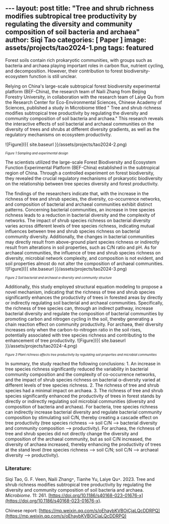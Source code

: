 ﻿﻿---
layout: post
title:  "Tree and shrub richness modifies subtropical tree productivity by regulating the diversity and community composition of soil bacteria and archaea"
author: Siqi Tao
categories: [ Paper ]
image: assets/projects/tao2024-1.png
tags: featured
---
Forest soils contain rich prokaryotic communities, with groups such as bacteria and archaea playing important roles in carbon flux, nutrient cycling, and decomposition. However, their contribution to forest biodiversity-ecosystem function is still unclear.

Relying on China's large-scale subtropical forest biodiversity experimental platform (BEF-China), the research team of Naili Zhang from Beijing Forestry University, in collaboration with the research team of Laiye Qu from the Research Center for Eco-Environmental Sciences, Chinese Academy of Sciences, published a study in Microbiome titled " Tree and shrub richness modifies subtropical tree productivity by regulating the diversity and community composition of soil bacteria and archaea." This research reveals the interactive effects of soil bacterial and archaeal communities on the diversity of trees and shrubs at different diversity gradients, as well as the regulatory mechanisms on ecosystem productivity.

![Figure]({{ site.baseurl }}/assets/projects/tao2024-2.png)
<p style='text-align: justify;' ><span style="font-style: italic; font-size:70%">Figure 1 Sampling and experimental design
</span></p>
The scientists utilized the large-scale Forest Biodiversity and Ecosystem Function Experimental Platform (BEF-China) established in the subtropical region of China. Through a controlled experiment on forest biodiversity, they revealed the crucial regulatory mechanisms of prokaryotic biodiversity on the relationship between tree species diversity and forest productivity.

The findings of the researchers indicate that, with the increase in the richness of tree and shrub species, the diversity, co-occurrence networks, and composition of bacterial and archaeal communities exhibit distinct patterns. Concerning bacterial communities, an increase in tree species richness leads to a reduction in bacterial diversity and the complexity of networks. The impact of shrub species richness on bacterial diversity varies across different levels of tree species richness, indicating mutual influences between tree and shrub species richness on bacterial community diversity. Additionally, the changes in bacterial communities may directly result from above-ground plant species richness or indirectly result from alterations in soil properties, such as C/N ratio and pH. As for archaeal communities, the influence of tree and shrub species richness on diversity, microbial network complexity, and composition is not evident, and soil properties almost do not alter the composition of archaeal communities.
![Figure]({{ site.baseurl }}/assets/projects/tao2024-3.png)
<p style='text-align: justify;' ><span style="font-style: italic; font-size:70%">Figure 2 Soil bacterial and archaeal α-diversity and community structure
</span></p>
Additionally, this study employed structural equation modeling to propose a novel mechanism, indicating that the richness of tree and shrub species significantly enhances the productivity of trees in forested areas by directly or indirectly regulating soil bacterial and archaeal communities. Specifically, the richness of tree species can, through an indirect pathway, increase bacterial diversity and regulate the composition of bacterial communities by promoting carbon and nitrogen cycling in the soil, thereby generating a chain reaction effect on community productivity. For archaea, their diversity increases only when the carbon-to-nitrogen ratio in the soil rises, potentially associated with tree species richness and contributing to the enhancement of tree productivity. 
![Figure]({{ site.baseurl }}/assets/projects/tao2024-4.png)
<p style='text-align: justify;' ><span style="font-style: italic; font-size:70%">Figure 3 Plant richness affects tree productivity by regulating soil properties and microbial communities
</span></p>
In summary, the study reached the following conclusions:
1. An increase in tree species richness significantly reduced the variability in bacterial community composition and the complexity of co-occurrence networks, and the impact of shrub species richness on bacterial α-diversity varied at different levels of tree species richness.
2. The richness of tree and shrub species had a minimal impact on archaea.
3. The richness of tree and shrub species significantly enhanced the productivity of trees in forest stands by directly or indirectly regulating soil microbial communities (diversity and composition of bacteria and archaea). For bacteria, tree species richness can indirectly increase bacterial diversity and regulate bacterial community composition by stimulating soil C/N, thereby creating a cascade effect on tree productivity (tree species richness --> soil C/N --> bacterial diversity and community composition --> productivity). For archaea, the richness of tree and shrub species did not directly change the diversity and composition of the archaeal community, but as soil C/N increased, the diversity of archaea increased, thereby enhancing the productivity of trees at the stand level (tree species richness --> soil C/N; soil C/N --> archaeal diversity --> productivity).

### Literature:
Siqi Tao, G. F. Veen, Naili Zhang<code>&ast;</code>, Tianhe Yu, Laiye Qu<code>&ast;</code>. 2023. Tree and shrub richness modifies subtropical tree productivity by regulating the diversity and community composition of soil bacteria and archaea. *Microbiome*. 11: 261. [https://doi.org/10.1186/s40168-023-01676-x](https://doi.org/10.1186/s40168-023-01676-x). 

Chinese report: [https://mp.weixin.qq.com/s/oEhaybKVBOiCjaLQcDDRPQ](https://mp.weixin.qq.com/s/oEhaybKVBOiCjaLQcDDRPQ)